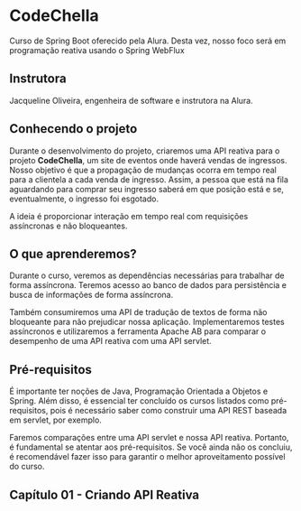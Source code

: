 # CodeChella

Curso de Spring Boot oferecido pela Alura. Desta vez, nosso foco será em programação reativa usando o Spring WebFlux

## Instrutora
Jacqueline Oliveira, engenheira de software e instrutora na Alura.

## Conhecendo o projeto
Durante o desenvolvimento do projeto, criaremos uma API reativa para o projeto **CodeChella**, um site de eventos onde haverá vendas de ingressos. Nosso objetivo é que a propagação de mudanças ocorra em tempo real para a clientela a cada venda de ingresso. Assim, a pessoa que está na fila aguardando para comprar seu ingresso saberá em que posição está e se, eventualmente, o ingresso foi esgotado.

A ideia é proporcionar interação em tempo real com requisições assíncronas e não bloqueantes.

## O que aprenderemos?
Durante o curso, veremos as dependências necessárias para trabalhar de forma assíncrona. Teremos acesso ao banco de dados para persistência e busca de informações de forma assíncrona.

Também consumiremos uma API de tradução de textos de forma não bloqueante para não prejudicar nossa aplicação. Implementaremos testes assíncronos e utilizaremos a ferramenta Apache AB para comparar o desempenho de uma API reativa com uma API servlet.

## Pré-requisitos
É importante ter noções de Java, Programação Orientada a Objetos e Spring. Além disso, é essencial ter concluído os cursos listados como pré-requisitos, pois é necessário saber como construir uma API REST baseada em servlet, por exemplo.

Faremos comparações entre uma API servlet e nossa API reativa. Portanto, é fundamental se atentar aos pré-requisitos. Se você ainda não os concluiu, é recomendável fazer isso para garantir o melhor aproveitamento possível do curso.


## Capítulo 01 - Criando API Reativa